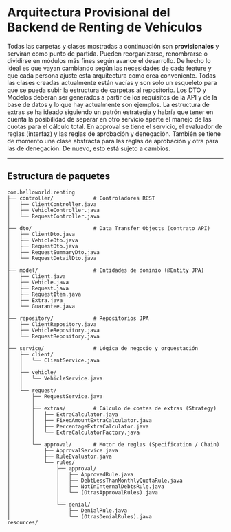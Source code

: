 # Arquitectura Provisional del Backend de Renting de Vehículos

Todas las carpetas y clases mostradas a continuación son **provisionales** y servirán como punto de partida.
Pueden reorganizarse, renombrarse o dividirse en módulos más fines según avance el desarrollo.
De hecho lo ideal es que vayan cambiando según las necesidades de cada feature y que cada persona ajuste esta
arquitectura como crea conveniente.
Todas las clases creadas actualmente están vacías y son solo un esqueleto para que se pueda subir la estructura de
carpetas al repositorio.
Los DTO y Modelos deberán ser generados a partir de los requisitos de la API y de la base de datos y lo que hay
actualmente son ejemplos.
La estructura de extras se ha ideado siguiendo un patrón estrategia y habría que tener en cuenta la posibilidad
de separar en otro servicio aparte el manejo de las cuotas para el cálculo total.
En approval se tiene el servicio, el evaluador de reglas (interfaz) y las reglas de aprobación y denegación. También se
tiene
de momento una clase abstracta para las reglas de aprobación y otra para las de denegación. De nuevo, esto está sujeto a
cambios.

---

## Estructura de paquetes

```text
com.helloworld.renting
├── controller/             # Controladores REST
│   ├── ClientController.java
│   ├── VehicleController.java
│   └── RequestController.java
│
├── dto/                    # Data Transfer Objects (contrato API)
│   ├── ClientDto.java
│   ├── VehicleDto.java
│   ├── RequestDto.java
│   ├── RequestSummaryDto.java
│   └── RequestDetailDto.java
│
├── model/                  # Entidades de dominio (@Entity JPA)
│   ├── Client.java
│   ├── Vehicle.java
│   ├── Request.java
│   ├── RequestItem.java
│   ├── Extra.java
│   └── Guarantee.java
│
├── repository/             # Repositorios JPA
│   ├── ClientRepository.java
│   ├── VehicleRepository.java
│   └── RequestRepository.java
│
├── service/                # Lógica de negocio y orquestación
│   ├── client/
│   │   └── ClientService.java
│   │
│   ├── vehicle/
│   │   └── VehicleService.java
│   │
│   └── request/
│       ├── RequestService.java
│       │
│       ├── extras/         # Cálculo de costes de extras (Strategy)
│       │   ├── ExtraCalculator.java
│       │   ├── FixedAmountExtraCalculator.java
│       │   ├── PercentageExtraCalculator.java
│       │   └── ExtraCalculatorFactory.java
│       │
│       └── approval/       # Motor de reglas (Specification / Chain)
│           ├── ApprovalService.java
│           ├── RuleEvaluator.java
│           └── rules/
│               ├── approval/
│               │   ├── ApprovedRule.java
│               │   ├── DebtLessThanMonthlyQuotaRule.java
│               │   ├── NotInInternalDebtsRule.java
│               │   └── (OtrasApprovalRules).java
│               │
│               └── denial/
│                   ├── DenialRule.java
│                   └── (OtrasDenialRules).java
resources/
```

